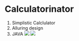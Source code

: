# Calculatorinator
1. Simplistic Calclulator
1. Alluring design
1. JAVA
![](<img src="https://raw.githubusercontent.com/Prateeek73/Calculatorinator/master/Screenshot_2020-07-28-19-23-16-002_com.example.calulator_inator.jpg" width="48">)
![](<img src="https://raw.githubusercontent.com/Prateeek73/Calculatorinator/master/Screenshot_2020-07-28-19-23-20-592_com.example.calulator_inator.jpg" width="48">)
